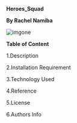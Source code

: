 **Heroes_Squad**

**By Rachel Namiba**

![imgone](https://user-images.githubusercontent.com/97960990/168557784-517367c9-0a3c-444e-9836-af9f58648fd4.png)

**Table of Content**

1.Description

2.Installation Requirement

3.Technology Used

4.Reference

5.License

6.Authors Info
